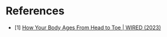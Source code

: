 # References
- [1] [How Your Body Ages From Head to Toe | WIRED (2023)](https://www.youtube.com/watch?v=mlFUJ-0Rb8Y)